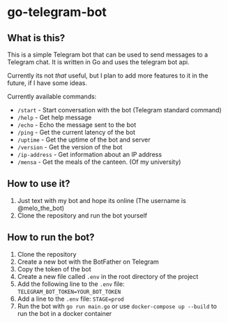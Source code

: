 # go-telegram-bot

## What is this?

This is a simple Telegram bot that can be used to send messages to a Telegram chat. It is written in Go and uses the telegram bot api.

Currently its not _that_ useful, but I plan to add more features to it in the future, if I have some ideas.

Currently available commands:

- `/start` - Start conversation with the bot (Telegram standard command)
- `/help` - Get help message
- `/echo` - Echo the message sent to the bot
- `/ping` - Get the current latency of the bot
- `/uptime` - Get the uptime of the bot and server
- `/version` - Get the version of the bot
- `/ip-address` - Get information about an IP address
- `/mensa` - Get the meals of the canteen. (Of my university)

## How to use it?

1. Just text with my bot and hope its online (The username is @melo_the_bot)
2. Clone the repository and run the bot yourself

## How to run the bot?

1. Clone the repository
2. Create a new bot with the BotFather on Telegram
3. Copy the token of the bot
4. Create a new file called `.env` in the root directory of the project
5. Add the following line to the `.env` file: `TELEGRAM_BOT_TOKEN=YOUR_BOT_TOKEN`
6. Add a line to the `.env` file: `STAGE=prod`
7. Run the bot with `go run main.go` or use `docker-compose up --build` to run the bot in a docker container
